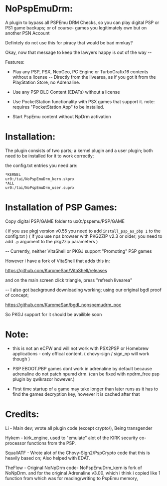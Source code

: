 # NoPspEmuDrm:

A plugin to bypass all PSPEmu DRM Checks,
so you can play digital PSP or PS1 game backups; or of course- games you legitimately own but on another PSN Account

Defintely do not use this for piracy that would be bad mmkay?

Okay, now that message to keep the lawyers happy is out of the way --

Features: 

- Play any PSP, PSX, NeoGeo, PC Engine or TurboGrafix16 contents without a license
-- Directly from the livearea, as if you got it from the PlayStation Store, no Adrenaline.

- Use any PSP DLC Content (EDATs) without a license

- Use PocketStation functionality with PSX games that support it.
  note: requires "PocketStation App" to be installed.

- Start PspEmu content without NpDrm activation


# Installation:
The plugin consists of two parts; a kernel plugin and a user plugin;
both need to be installed for it to work correctly;

the config.txt entries you need are:

```
*KERNEL
ur0:/tai/NoPspEmuDrm_kern.skprx
*ALL
ur0:/tai/NoPspEmuDrm_user.suprx
```

# Installation of PSP Games:
Copy digital PSP/GAME folder to ux0:/pspemu/PSP/GAME

( if you use pkgj version v0.55 you need to add `install_psp_as_pbp 1` to the config.txt )
( if you use nps browser with PKG2ZIP v2.3 or older; you need to add `-p` argument to the pkg2zip parameters )

-- 
Currently, neither VitaShell or PKGJ support "Promoting" PSP games

However i have a fork of VitaShell that adds this in:

https://github.com/KuromeSan/VitaShell/releases

and on the main screen click triangle, press "refresh livearea"

--
I also got background downloading working; using our original bgdl proof of concept;

https://github.com/KuromeSan/bgdl_nopspemudrm_poc

So PKGJ support for it should be availible soon

# Note:
- this is not an eCFW and will not work with PSX2PSP or Homebrew applications - only offical content. ( chovy-sign / sign_np will work though )
  
- PSP EBOOT.PBP games dont work in adrenaline by default because adrenaline do not patch npumd drm.
(can be fixed with npdrm_free psp plugin by qwikrazor however.)

- First time startup of a game may take longer than later runs as it has to find the games decryption key, however it is cached after that 

# Credits:

Li         - Main dev; wrote all plugin code (except crypto/), Being transgender

Hykem      - kirk_engine, used to "emulate" alot of the KIRK security co-processor functions from the PSP.

SquallATF  - Wrote alot of the Chovy-Sign2/PspCrypto code that this is heavily based on; Also helped with EDAT. 

TheFlow    - Original NoNpDrm code- NoPspEmuDrm_kern is fork of NoNpDrm.
             and for the original Adrenaline v3.00, which i think i copied like 1 function from
			 which was for reading/writing to PspEmu memory,
